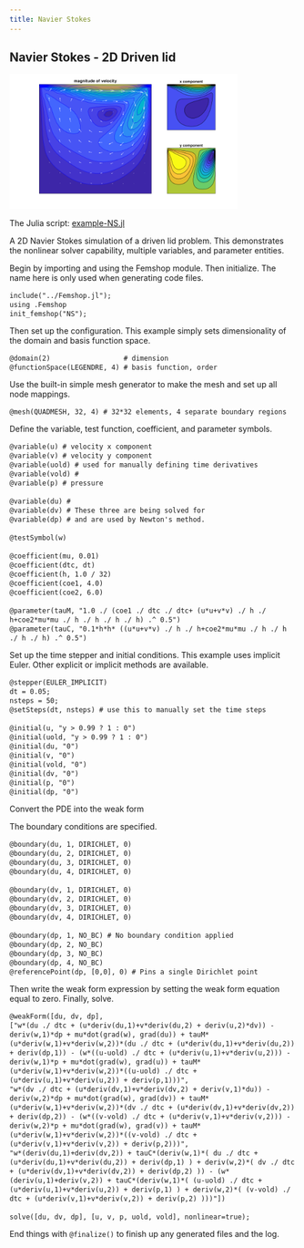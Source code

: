 ```yaml
---
title: Navier Stokes
---
```


## Navier Stokes - 2D Driven lid

<img src="images/nsplot.png" alt="NS" width="400">

The Julia script: <a href="https://github.com/paralab/femshop/blob/master/femshop/examples/example-NS.jl">example-NS.jl</a>

A 2D Navier Stokes simulation of a driven lid problem. This demonstrates the nonlinear solver capability, multiple variables, and parameter entities.

Begin by importing and using the Femshop module. Then initialize. The name here is only used when generating code files.
```
include("../Femshop.jl");
using .Femshop
init_femshop("NS");
```
Then set up the configuration. This example simply sets dimensionality of the domain and basis function space.
```
@domain(2)                  # dimension
@functionSpace(LEGENDRE, 4) # basis function, order
```
Use the built-in simple mesh generator to make the mesh and set up all node mappings.
```
@mesh(QUADMESH, 32, 4) # 32*32 elements, 4 separate boundary regions
```
Define the variable, test function, coefficient, and parameter symbols.
```
@variable(u) # velocity x component
@variable(v) # velocity y component
@variable(uold) # used for manually defining time derivatives
@variable(vold) #
@variable(p) # pressure

@variable(du) #
@variable(dv) # These three are being solved for
@variable(dp) # and are used by Newton's method.

@testSymbol(w)

@coefficient(mu, 0.01)
@coefficient(dtc, dt)
@coefficient(h, 1.0 / 32)
@coefficient(coe1, 4.0)
@coefficient(coe2, 6.0)

@parameter(tauM, "1.0 ./ (coe1 ./ dtc ./ dtc+ (u*u+v*v) ./ h ./ h+coe2*mu*mu ./ h ./ h ./ h ./ h) .^ 0.5")
@parameter(tauC, "0.1*h*h* ((u*u+v*v) ./ h ./ h+coe2*mu*mu ./ h ./ h ./ h ./ h) .^ 0.5")
```
Set up the time stepper and initial conditions. This example uses implicit Euler. Other explicit or implicit methods are available.
```
@stepper(EULER_IMPLICIT)
dt = 0.05;
nsteps = 50;
@setSteps(dt, nsteps) # use this to manually set the time steps

@initial(u, "y > 0.99 ? 1 : 0")
@initial(uold, "y > 0.99 ? 1 : 0")
@initial(du, "0")
@initial(v, "0")
@initial(vold, "0")
@initial(dv, "0")
@initial(p, "0")
@initial(dp, "0")
```
Convert the PDE
into the weak form

The boundary conditions are specified.
```
@boundary(du, 1, DIRICHLET, 0)
@boundary(du, 2, DIRICHLET, 0)
@boundary(du, 3, DIRICHLET, 0)
@boundary(du, 4, DIRICHLET, 0)

@boundary(dv, 1, DIRICHLET, 0)
@boundary(dv, 2, DIRICHLET, 0)
@boundary(dv, 3, DIRICHLET, 0)
@boundary(dv, 4, DIRICHLET, 0)

@boundary(dp, 1, NO_BC) # No boundary condition applied
@boundary(dp, 2, NO_BC)
@boundary(dp, 3, NO_BC)
@boundary(dp, 4, NO_BC)
@referencePoint(dp, [0,0], 0) # Pins a single Dirichlet point
```
Then write the weak form expression by setting the weak form equation equal to zero. Finally, solve.
```
@weakForm([du, dv, dp], 
["w*(du ./ dtc + (u*deriv(du,1)+v*deriv(du,2) + deriv(u,2)*dv)) - deriv(w,1)*dp + mu*dot(grad(w), grad(du)) + tauM*(u*deriv(w,1)+v*deriv(w,2))*(du ./ dtc + (u*deriv(du,1)+v*deriv(du,2)) + deriv(dp,1)) - (w*((u-uold) ./ dtc + (u*deriv(u,1)+v*deriv(u,2))) - deriv(w,1)*p + mu*dot(grad(w), grad(u)) + tauM*(u*deriv(w,1)+v*deriv(w,2))*((u-uold) ./ dtc + (u*deriv(u,1)+v*deriv(u,2)) + deriv(p,1)))", 
"w*(dv ./ dtc + (u*deriv(dv,1)+v*deriv(dv,2) + deriv(v,1)*du)) - deriv(w,2)*dp + mu*dot(grad(w), grad(dv)) + tauM*(u*deriv(w,1)+v*deriv(w,2))*(dv ./ dtc + (u*deriv(dv,1)+v*deriv(dv,2)) + deriv(dp,2)) - (w*((v-vold) ./ dtc + (u*deriv(v,1)+v*deriv(v,2))) - deriv(w,2)*p + mu*dot(grad(w), grad(v)) + tauM*(u*deriv(w,1)+v*deriv(w,2))*((v-vold) ./ dtc + (u*deriv(v,1)+v*deriv(v,2)) + deriv(p,2)))", 
"w*(deriv(du,1)+deriv(dv,2)) + tauC*(deriv(w,1)*( du ./ dtc + (u*deriv(du,1)+v*deriv(du,2)) + deriv(dp,1) ) + deriv(w,2)*( dv ./ dtc + (u*deriv(dv,1)+v*deriv(dv,2)) + deriv(dp,2) )) - (w*(deriv(u,1)+deriv(v,2)) + tauC*(deriv(w,1)*( (u-uold) ./ dtc + (u*deriv(u,1)+v*deriv(u,2)) + deriv(p,1) ) + deriv(w,2)*( (v-vold) ./ dtc + (u*deriv(v,1)+v*deriv(v,2)) + deriv(p,2) )))"])

solve([du, dv, dp], [u, v, p, uold, vold], nonlinear=true);
```
End things with `@finalize()` to finish up any generated files and the log.